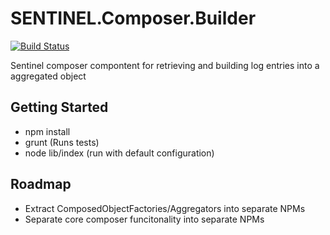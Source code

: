 # SENTINEL.Composer.Builder
[![Build Status](https://travis-ci.org/tegud/SENTINEL.Composer.Builder.png?branch=master)](https://travis-ci.org/tegud/SENTINEL.Composer.Builder)

Sentinel composer compontent for retrieving and building log entries into a aggregated object

## Getting Started

- npm install
- grunt (Runs tests)
- node lib/index (run with default configuration)

## Roadmap

 - Extract ComposedObjectFactories/Aggregators into separate NPMs
 - Separate core composer funcitonality into separate NPMs 
